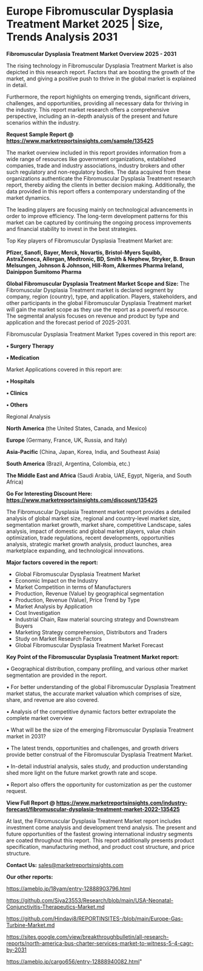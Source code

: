 # Europe Fibromuscular Dysplasia Treatment Market 2025 | Size, Trends Analysis 2031

<Strong> Fibromuscular Dysplasia Treatment Market Overview 2025 - 2031</strong>

The rising technology in Fibromuscular Dysplasia Treatment Market is also depicted in this research report. Factors that are boosting the growth of the market, and giving a positive push to thrive in the global market is explained in detail.

Furthermore, the report highlights on emerging trends, significant drivers, challenges, and opportunities, providing all necessary data for thriving in the industry. This report market research offers a comprehensive perspective, including an in-depth analysis of the present and future scenarios within the industry.

<strong>Request Sample Report @ <a href=https://www.marketreportsinsights.com/sample/135425>https://www.marketreportsinsights.com/sample/135425</a></strong>

The market overview included in this report provides information from a wide range of resources like government organizations, established companies, trade and industry associations, industry brokers and other such regulatory and non-regulatory bodies. The data acquired from these organizations authenticate the Fibromuscular Dysplasia Treatment research report, thereby aiding the clients in better decision making. Additionally, the data provided in this report offers a contemporary understanding of the market dynamics.

The leading players are focusing mainly on technological advancements in order to improve efficiency. The long-term development patterns for this market can be captured by continuing the ongoing process improvements and financial stability to invest in the best strategies.

Top Key players of Fibromuscular Dysplasia Treatment Market are:

<strong>Pfizer, Sanofi, Bayer, Merck, Novartis, Bristol-Myers Squibb, AstraZeneca, Allergan, Medtronic, BD, Smith & Nephew, Stryker, B. Braun Melsungen, Johnson & Johnson, Hill-Rom, Alkermes Pharma Ireland, Dainippon Sumitomo Pharma</strong>

<strong><b>Global Fibromuscular Dysplasia Treatment Market Scope and Size:</b></strong>
The Fibromuscular Dysplasia Treatment market is declared segment by company, region (country), type, and application. Players, stakeholders, and other participants in the global Fibromuscular Dysplasia Treatment market will gain the market scope as they use the report as a powerful resource. The segmental analysis focuses on revenue and product by type and application and the forecast period of 2025-2031.

Fibromuscular Dysplasia Treatment Market Types covered in this report are:

<strong>• Surgery Therapy

• Medication</strong>

Market Applications covered in this report are:

<strong>• Hospitals

• Clinics

• Others</strong> 

Regional Analysis

<strong>North America</strong> (the United States, Canada, and Mexico)

<strong>Europe</strong> (Germany, France, UK, Russia, and Italy)

<strong>Asia-Pacific</strong> (China, Japan, Korea, India, and Southeast Asia)

<strong>South America</strong> (Brazil, Argentina, Colombia, etc.)

<strong>The Middle East and Africa</strong> (Saudi Arabia, UAE, Egypt, Nigeria, and South Africa)

<strong>Go For Interesting Discount Here: <a href=https://www.marketreportsinsights.com/discount/135425>https://www.marketreportsinsights.com/discount/135425</a></strong>

The Fibromuscular Dysplasia Treatment market report provides a detailed analysis of global market size, regional and country-level market size, segmentation market growth, market share, competitive Landscape, sales analysis, impact of domestic and global market players, value chain optimization, trade regulations, recent developments, opportunities analysis, strategic market growth analysis, product launches, area marketplace expanding, and technological innovations.

<strong><b>Major factors covered in the report:</b></strong>
<ul>
  <li>Global Fibromuscular Dysplasia Treatment Market </li>
  <li>Economic Impact on the Industry</li>
  <li>Market Competition in terms of Manufacturers</li>
  <li>Production, Revenue (Value) by geographical segmentation</li>
  <li>Production, Revenue (Value), Price Trend by Type</li>
  <li>Market Analysis by Application</li>
  <li>Cost Investigation</li>
  <li>Industrial Chain, Raw material sourcing strategy and Downstream Buyers</li>
  <li>Marketing Strategy comprehension, Distributors and Traders</li>
  <li>Study on Market Research Factors</li>
  <li>Global Fibromuscular Dysplasia Treatment Market Forecast</li>
</ul>

<strong><b>Key Point of the Fibromuscular Dysplasia Treatment Market report:</b></strong>

• Geographical distribution, company profiling, and various other market segmentation are provided in the report.

• For better understanding of the global Fibromuscular Dysplasia Treatment market status, the accurate market valuation which comprises of size, share, and revenue are also covered.

• Analysis of the competitive dynamic factors better extrapolate the complete market overview

• What will be the size of the emerging Fibromuscular Dysplasia Treatment market in 2031?

• The latest trends, opportunities and challenges, and growth drivers provide better construal of the Fibromuscular Dysplasia Treatment Market.

• In-detail industrial analysis, sales study, and production understanding shed more light on the future market growth rate and scope.

• Report also offers the opportunity for customization as per the customer request.

<strong><b>View Full Report @ <a href=https://www.marketreportsinsights.com/industry-forecast/fibromuscular-dysplasia-treatment-market-2022-135425>https://www.marketreportsinsights.com/industry-forecast/fibromuscular-dysplasia-treatment-market-2022-135425</a></b></strong>


At last, the Fibromuscular Dysplasia Treatment Market report includes investment come analysis and development trend analysis. The present and future opportunities of the fastest growing international industry segments are coated throughout this report. This report additionally presents product specification, manufacturing method, and product cost structure, and price structure.

<strong>Contact Us:</strong>
sales@marketreportsinsights.com

<strong>Our other reports:</strong>

<a href=https://ameblo.jp/18yam/entry-12888903796.html>https://ameblo.jp/18yam/entry-12888903796.html</a>

<a href=https://github.com/Siya23553/Research/blob/main/USA-Neonatal-Conjunctivitis-Therapeutics-Market.md>https://github.com/Siya23553/Research/blob/main/USA-Neonatal-Conjunctivitis-Therapeutics-Market.md</a>

<a href=https://github.com/Hindavi8/REPORTINSITES-/blob/main/Europe-Gas-Turbine-Market.md>https://github.com/Hindavi8/REPORTINSITES-/blob/main/Europe-Gas-Turbine-Market.md</a>

<a href=https://sites.google.com/view/breakthroughbulletin/all-research-reports/north-america-bus-charter-services-market-to-witness-5-4-cagr-by-2031>https://sites.google.com/view/breakthroughbulletin/all-research-reports/north-america-bus-charter-services-market-to-witness-5-4-cagr-by-2031</a>

<a href=https://ameblo.jp/cargo656/entry-12888940082.html>https://ameblo.jp/cargo656/entry-12888940082.html</a>"
